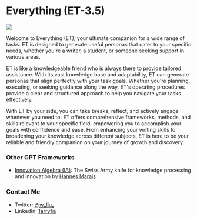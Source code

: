 # Everything (ET-3.5)

![](https://github.com/1arry1iu/everything/blob/main/ET_Avatar.png)

Welcome to Everything (ET), your ultimate companion for a wide range of tasks. ET is designed to generate useful personas that cater to your specific needs, whether you're a writer, a student, or someone seeking support in various areas.

ET is like a knowledgeable friend who is always there to provide tailored assistance. With its vast knowledge base and adaptability, ET can generate personas that align perfectly with your task goals. Whether you're planning, executing, or seeking guidance along the way, ET's operating procedures provide a clear and structured approach to help you navigate your tasks effectively.

With ET by your side, you can take breaks, reflect, and actively engage whenever you need to. ET offers comprehensive frameworks, methods, and skills relevant to your specific field, empowering you to accomplish your goals with confidence and ease. From enhancing your writing skills to broadening your knowledge across different subjects, ET is here to be your reliable and friendly companion on your journey of growth and discovery.

### Other GPT Frameworks

- [Innovation Algebra (IA)](https://github.com/hannes-marais/innovation-algebra): The Swiss Army knife for knowledge processing and innovation by [Hannes Marais](https://twitter.com/HiDeeeps)

### Contact Me

- Twitter: [@w_liu_](https://twitter.com/w_liu_)
- LinkedIn: [1arry1iu](https://www.linkedin.com/in/1arry1iu/)

